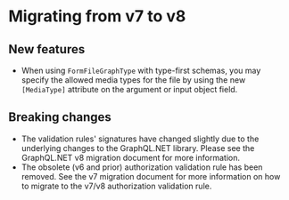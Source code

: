 # Migrating from v7 to v8

## New features

- When using `FormFileGraphType` with type-first schemas, you may specify the allowed media
  types for the file by using the new `[MediaType]` attribute on the argument or input object field.

## Breaking changes

- The validation rules' signatures have changed slightly due to the underlying changes to the
  GraphQL.NET library. Please see the GraphQL.NET v8 migration document for more information.
- The obsolete (v6 and prior) authorization validation rule has been removed. See the v7 migration
  document for more information on how to migrate to the v7/v8 authorization validation rule.
